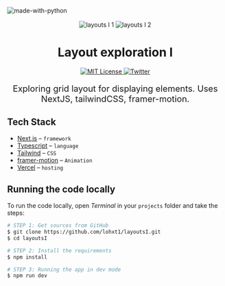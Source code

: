 ![made-with-python](https://shields.io/badge/TypeScript-3178C6?logo=TypeScript&logoColor=FFF&style=flat-square)

<div align="center" >
<img align="center" src="https://lohxt1.github.io/_assets/layoutsI1.png" alt="layouts I 1"/>
<img align="center" src="https://lohxt1.github.io/_assets/layoutsI2.png" alt="layouts I 2"/>
<h1>
Layout exploration I
</h1>
  <a href="https://github.com/trpc/trpc/blob/main/LICENSE">
    <img alt="MIT License" src="https://img.shields.io/github/license/trpc/trpc" />
  </a>
  <a href="https://twitter.com/lohxt">
    <img alt="Twitter" src="https://img.shields.io/twitter/url.svg?label=%40lohxt&style=social&url=https%3A%2F%2Ftwitter.com%2Flohxt" />
  </a>
<p align="center" style="font-weight:400;font-size:20px;">
  Exploring grid layout for displaying elements. Uses NextJS, tailwindCSS, framer-motion.
</p>
</div>

## Tech Stack

- [Next.js](https://nextjs.org/) – `framework`
- [Typescript](https://www.typescriptlang.org/) – `language`
- [Tailwind](https://tailwindcss.com/) – `CSS`
- [framer-motion](https://framer.com) – `Animation`
- [Vercel](https://vercel.com/) – `hosting`

## Running the code locally

To run the code locally, open _Terminal_ in your `projects` folder and take the steps:

```bash
# STEP 1: Get sources from GitHub
$ git clone https://github.com/lohxt1/layoutsI.git
$ cd layoutsI

# STEP 2: Install the requirements
$ npm install

# STEP 3: Running the app in dev mode
$ npm run dev
```
